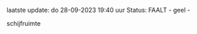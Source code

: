 laatste update: 
do 28-09-2023 19:40   uur 
Status: FAALT - geel - 
<div class="service Y">schijfruimte</div>